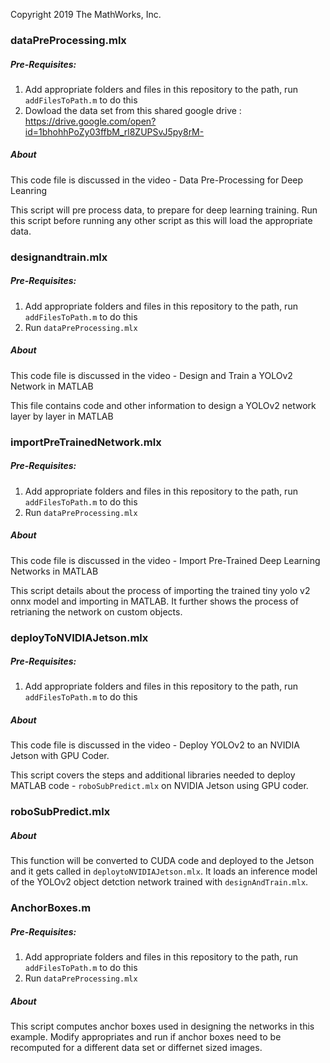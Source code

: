 Copyright 2019 The MathWorks, Inc.


### dataPreProcessing.mlx 

##### Pre-Requisites:
1. Add appropriate folders and files in this repository to the path, run `addFilesToPath.m` to do this
2. Dowload the data set from this shared google drive : https://drive.google.com/open?id=1bhohhPoZy03ffbM_rl8ZUPSvJ5py8rM-

##### About
This code file is discussed in the video - Data Pre-Processing for Deep Leanring 

This script will pre process data, to prepare for deep learning training. Run this script before running any other script as this will load the appropriate data.

### designandtrain.mlx

##### Pre-Requisites:
1. Add appropriate folders and files in this repository to the path, run `addFilesToPath.m` to do this
2. Run `dataPreProcessing.mlx`

##### About
This code file is discussed in the video - Design and Train a YOLOv2 Network in MATLAB

This file contains code and other information to design a YOLOv2 network layer by layer in MATLAB

### importPreTrainedNetwork.mlx

##### Pre-Requisites:
1. Add appropriate folders and files in this repository to the path, run `addFilesToPath.m` to do this
2. Run `dataPreProcessing.mlx`

##### About
This code file is discussed in the video - Import Pre-Trained Deep Learning Networks in MATLAB 

This script details about the process of importing the trained tiny yolo v2 onnx model and importing in MATLAB. It further shows the process of retrianing the network on custom objects.

### deployToNVIDIAJetson.mlx

##### Pre-Requisites:
1. Add appropriate folders and files in this repository to the path, run `addFilesToPath.m` to do this

##### About
This code file is discussed in the video - Deploy YOLOv2 to an NVIDIA Jetson with GPU Coder.

This script covers the steps and additional libraries needed to deploy MATLAB code - `roboSubPredict.mlx` on NVIDIA Jetson using GPU coder.

### roboSubPredict.mlx 

##### About
This function will be converted to CUDA code and deployed to the Jetson and it gets called in `deploytoNVIDIAJetson.mlx`. It loads an inference model of the YOLOv2 object detction network trained with `designAndTrain.mlx`.


### AnchorBoxes.m

##### Pre-Requisites:
1. Add appropriate folders and files in this repository to the path, run `addFilesToPath.m` to do this
2. Run `dataPreProcessing.mlx`

##### About
This script computes anchor boxes used in designing the networks in this example. 
Modify appropriates and run if anchor boxes need to be recomputed for a different data set or differnet sized images.
